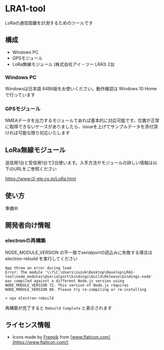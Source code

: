 # LRA1-tool

LoRaの通信距離を計測するためのツールです

## 構成

* Windows PC
* GPSモジュール
* LoRa無線モジュール (株式会社アイ・ツー LRA1) 2台

### Windows PC

Windowsは日本語 64Bit版をお使いください。動作確認は Windows 10 Home で行っています

### GPSモジュール

NMEAデータを出力するモジュールであれば基本的に対応可能です。位置が正常に取得できないケースがありましたら、issueを上げてサンプルデータを添付頂ければ可能な限り対応いたします

## LoRa無線モジュール

送信用1台と受信用1台で2台使います。入手方法やモジュールの詳しい情報は以下のURLをご参照ください

<https://www.i2-ele.co.jp/LoRa.html>

## 使い方

準備中

## 開発者向け情報

### electronの再構築

NODE_MODULE_VERSION の不一致でserialportの読込みに失敗する場合は electron-rebuild を実行してください

```shell-session
App threw an error during load
Error: The module '\\?\C:\Users\zuzuk\Desktop\Develop\LRA1-tool\node_modules\@serialport\bindings\build\Release\bindings.node'
was compiled against a different Node.js version using
NODE_MODULE_VERSION 72. This version of Node.js requires
NODE_MODULE_VERSION 80. Please try re-compiling or re-installing
```

```shell-session
> npx electron-rebuild
```

再構築が完了すると `Rebuild Complete` と表示されます

## ライセンス情報

* Icons made by [Freepik](https://www.flaticon.com/authors/freepik) from [www.flaticon.com](https://www.flaticon.com/)
